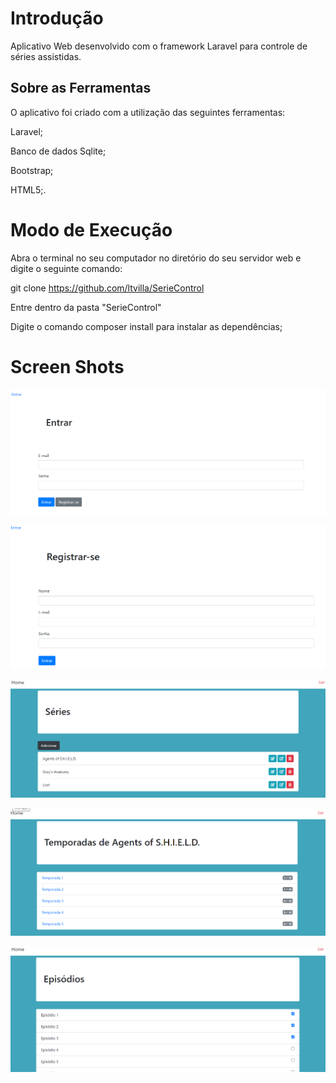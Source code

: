 
<h1>Introdução</h1> 
    <p>Aplicativo Web desenvolvido com o framework Laravel para controle de séries assistidas.</>

## Sobre as Ferramentas

O aplicativo foi criado com a utilização das seguintes ferramentas:


<p>Laravel;
<p>Banco de dados Sqlite;
<p>Bootstrap;
<p>HTML5;.

<h1>Modo de Execução</h1>
Abra o terminal no seu computador no diretório do seu servidor web e digite o seguinte comando:

git clone https://github.com/ltvilla/SerieControl

Entre dentro da pasta "SerieControl"

Digite o comando composer install para instalar as dependências;

<h1>Screen Shots</h1>

<p><img src="/Screenshot/Login.png"></p>
<p><img src="/Screenshot/Registrar.png"></p>
<p><img src="/Screenshot/Lista de Series.png"></p>
<p><img src="/Screenshot/Lista Temporadas.png"></p>
<p><img src="/Screenshot/Lista Episodios.png"></p>
